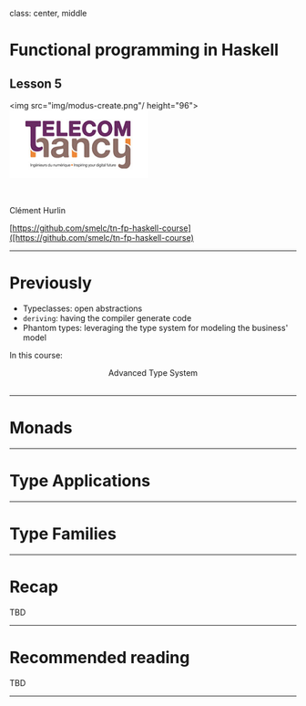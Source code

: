 class: center, middle

# Functional programming in Haskell

## Lesson 5

<img src="img/modus-create.png"/ height="96">![TN logo](img/tn.png)

<br/>

Clément Hurlin

[https://github.com/smelc/tn-fp-haskell-course]([https://github.com/smelc/tn-fp-haskell-course)

<!-- Machinery for making the snippets valid, not shown, only
     used by exdown (see check.sh).

```hs
module Course05 where

import Control.Monad.IO.Class
import Data.Word
import Prelude hiding ((==), Bounded, Enum, Eq, Ordering, Show)
```

```java
class Course05 {
```
-->

---

# Previously

* Typeclasses: open abstractions
* `deriving`: having the compiler generate code
* Phantom types: leveraging the type system for modeling the business' model

In this course:

<center>
  Advanced Type System
</center>

<br/>

---

# Monads

---

# Type Applications

---

# Type Families

---

# Recap

TBD

---

# Recommended reading

TBD

---

<!-- Machinery for making the snippets valid, not shown, only
     used by exdown (see check.sh).

```java
}
```
-->
